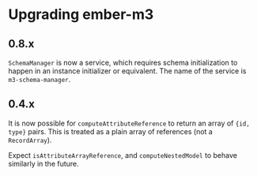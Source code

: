 # Upgrading ember-m3

## 0.8.x
`SchemaManager` is now a service, which requires schema initialization to happen in an instance
initializer or equivalent. The name of the service is `m3-schema-manager`.

## 0.4.x

It is now possible for `computeAttributeReference` to return an array of `{id, type}` pairs.  This is treated as a plain array of references (not a `RecordArray`).

Expect `isAttributeArrayReference`, and `computeNestedModel` to behave similarly in the future.
